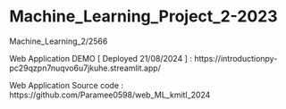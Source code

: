 # Machine_Learning_Project_2-2023
<p>Machine_Learning_2/2566</p>
Web Application DEMO  [ Deployed 21/08/2024 ] : https://introductionpy-pc29qzpn7nuqvo6u7jkuhe.streamlit.app/
<p></p>
Web Application Source code : https://github.com/Paramee0598/web_ML_kmitl_2024
